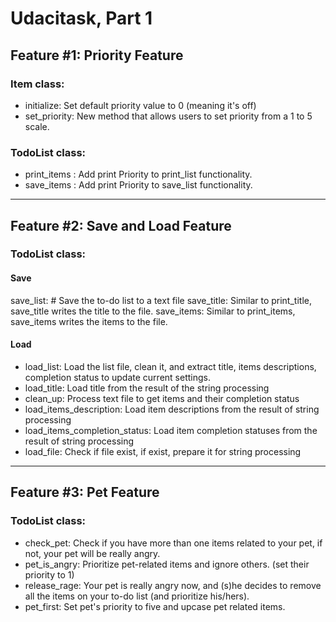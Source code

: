# Udacitask, Part 1


## Feature #1: Priority Feature
### Item class:
* initialize: Set default priority value to 0 (meaning it's off)
* set_priority: New method that allows users to set priority from a 1 to 5 scale.

### TodoList class:
* print_items : Add print Priority to print_list functionality.
* save_items : Add print Priority to save_list functionality.

---
## Feature #2: Save and Load Feature
### TodoList class:
#### Save
save_list: # Save the to-do list to a text file
save_title: Similar to print_title, save_title writes the title to the file.
save_items: Similar to print_items, save_items writes the items to the file.

#### Load
* load_list: Load the list file, clean it, and extract title, items descriptions, completion status to update current settings.
* load_title: Load title from the result of the string processing
* clean_up: Process text file to get items and their completion status
* load_items_description: Load item descriptions from the result of string processing
* load_items_completion_status: Load item completion statuses from the result of string processing
* load_file: Check if file exist, if exist, prepare it for string processing

---
## Feature #3: Pet Feature
### TodoList class:
* check_pet: Check if you have more than one items related to your pet, if not, your pet will be really angry.
* pet_is_angry: Prioritize pet-related items and ignore others. (set their priority to 1)
* release_rage: Your pet is really angry now, and (s)he decides to remove all the items on your to-do list (and prioritize his/hers).
* pet_first: Set pet's priority to five and upcase pet related items.

